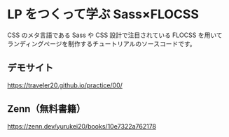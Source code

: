 # LP をつくって学ぶ Sass×FLOCSS

CSS のメタ言語である Sass や CSS 設計で注目されている FLOCSS を用いてランディングページを制作するチュートリアルのソースコードです。

## デモサイト

https://traveler20.github.io/practice/00/

## Zenn（無料書籍）

https://zenn.dev/yurukei20/books/10e7322a762178
